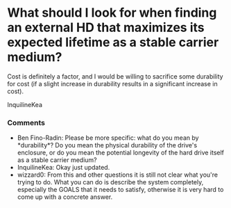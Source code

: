 What should I look for when finding an external HD that maximizes its expected lifetime as a stable carrier medium?
=====================
Cost is definitely a factor, and I would be willing to sacrifice some
durability for cost (if a slight increase in durability results in a
significant increase in cost).

InquilineKea

### Comments ###
* Ben Fino-Radin: Please be more specific: what do you mean by \*durability\*? Do you mean
the physical durability of the drive's enclosure, or do you mean the
potential longevity of the hard drive itself as a stable carrier medium?
* InquilineKea: Okay just updated.
* wizzard0: From this and other questions it is still not clear what you're trying
to do. What you can do is describe the system completely, especially the
GOALS that it needs to satisfy, otherwise it is very hard to come up
with a concrete answer.


